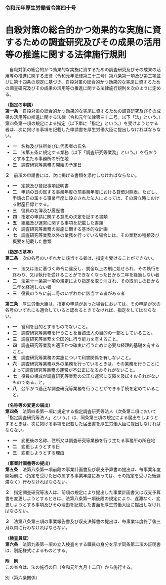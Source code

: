 ### 令和元年厚生労働省令第四十号  
# 自殺対策の総合的かつ効果的な実施に資するための調査研究及びその成果の活用等の推進に関する法律施行規則  
　自殺対策の総合的かつ効果的な実施に資するための調査研究及びその成果の活用等の推進に関する法律（令和元年法律第三十二号）第八条第一項及び第三項並びに第十四条の規定に基づき、自殺対策の総合的かつ効果的な実施に資するための調査研究及びその成果の活用等の推進に関する法律施行規則を次のように定める。  
  
**（指定の申請）**  
**第一条**　自殺対策の総合的かつ効果的な実施に資するための調査研究及びその成果の活用等の推進に関する法律（令和元年法律第三十二号。以下「法」という。）第四条第一項の規定による指定（以下単に「指定」という。）を受けようとする者は、次に掲げる事項を記載した申請書を厚生労働大臣に提出しなければならない。  
* **一**　名称及び住所並びに代表者の氏名  
* **二**　法第五条に規定する業務（以下「調査研究等業務」という。）を行おうとする主たる事務所の所在地  
* **三**　調査研究等業務の開始の予定日  
  
**２**　前項の申請書には、次に掲げる書類を添付しなければならない。  
* **一**　定款及び登記事項証明書  
* **二**　申請の日の属する事業年度の前事業年度における貸借対照表。ただし、申請の日の属する事業年度に設立された法人にあっては、その設立時における財産目録とする。  
* **三**　役員の名簿及び履歴書  
* **四**　指定の申請に関する意思の決定を証する書類  
* **五**　組織及び運営に関する事項を記載した書類  
* **六**　調査研究等業務の実施に関する基本的な計画  
* **七**　調査研究等業務以外の業務を行っている場合には、その業務の種類及び概要を記載した書類  
  
**（指定の基準）**  
**第二条**　次の各号のいずれかに該当する者は、指定を受けることができない。  
* **一**　法又は法に基づく命令に違反し、罰金以上の刑に処せられ、その執行を終わり、又は執行を受けることができなくなった日から二年を経過しない者  
* **二**　法第十一条第一項の規定により指定を取り消され、その取消しの日から二年を経過しない者  
* **三**　役員のうちに前二号のいずれかに該当する者がある者  
  
**第三条**　厚生労働大臣は、指定の申請があった場合においては、その申請が次の各号のいずれにも適合していると認めるときでなければ、指定をしてはならない。  
* **一**　営利を目的とするものでないこと。  
* **二**　調査研究等業務を行うことを当該法人の目的の一部としていること。  
* **三**　調査研究等業務を全国的に行う能力を有すること。  
* **四**　調査研究等業務を適正かつ確実に行うために必要な経理的基礎を有すること。  
* **五**　調査研究等業務の実施について利害関係を有しないこと。  
* **六**　調査研究等業務以外の業務を行っているときは、その業務を行うことによって調査研究等業務の運営が不公正になるおそれがないこと。  
* **七**　役員の構成が調査研究等業務の公正な運営に支障を及ぼすおそれがないものであること。  
* **八**　公平かつ適正な調査研究等業務を行うことができる手続を定めていること。  
  
**（名称等の変更の届出）**  
**第四条**　法第四条第一項に規定する指定調査研究等法人（次条第二項において「指定調査研究等法人」という。）は、同条第三項の規定による届出をしようとするときは、次に掲げる事項を記載した届出書を厚生労働大臣に提出しなければならない。  
* **一**　変更後の名称、住所又は調査研究等業務を行う主たる事務所の所在地  
* **二**　変更しようとする日  
* **三**　変更しようとする理由  
  
**（事業計画書等の提出）**  
**第五条**　法第八条第一項前段の事業計画書及び収支予算書の提出は、毎事業年度開始前に（指定を受けた日の属する事業年度にあっては、その指定を受けた後遅滞なく）行わなければならない。  
  
**２**　指定調査研究等法人は、前項の規定により提出した事業計画書又は収支予算書を変更しようとするときは、法第八条第一項後段の規定により、遅滞なく、変更しようとする事項及びその理由を記載した書面を厚生労働大臣に提出しなければならない。  
  
**３**　法第八条第三項の事業報告書及び収支決算書の提出は、毎事業年度終了後三月以内に行わなければならない。  
  
**（検査員証）**  
**第六条**　法第九条第一項の立入検査をする職員の身分を示す同条第二項の証明書は、別記様式によるものとする。  
  
**附　則**  
この省令は、法の施行の日（令和元年九月十二日）から施行する。  
  
別（第六条関係）  

          
        